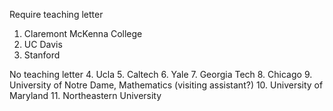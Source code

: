 Require teaching letter
1. Claremont McKenna College
2. UC Davis
3. Stanford

No teaching letter
4. Ucla
5. Caltech
6.  Yale
7. Georgia Tech
8. Chicago
9. University of Notre Dame, Mathematics (visiting assistant?)
10. University of Maryland 
11. Northeastern University
<!--stackedit_data:
eyJoaXN0b3J5IjpbMjIxOTg1NTcyLDg1NjM1NDY3LC03ODkzMD
YyNTYsMTgxNTA4ODgyM119
-->